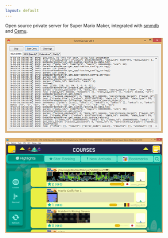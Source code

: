 ```yaml
---
layout: default
---
```


Open source private server for Super Mario Maker, integrated with [smmdb](https://smmdb.ddns.net) and [Cemu](https://cemu.info).

![screenshot](/images/SmmServer.png)

![cemu](/images/Cemu.png)
